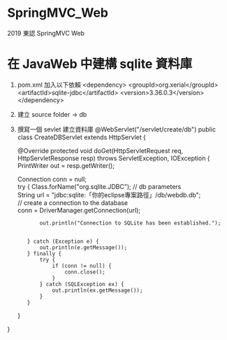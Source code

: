 # SpringMVC_Web
2019 東認 SpringMVC Web

# 在 JavaWeb 中建構 sqlite 資料庫
1. pom.xml 加入以下依賴
 &lt;dependency&gt;
   &lt;groupId&gt;org.xerial&lt;/groupId&gt;
   &lt;artifactId&gt;sqlite-jdbc&lt;/artifactId&gt;
   &lt;version&gt;3.36.0.3&lt;/version&gt;
 &lt;/dependency&gt;

2. 建立 source folder -> db

3. 撰寫一個 sevlet 建立資料庫
  @WebServlet("/servlet/create/db")
  public class CreateDBServlet extends HttpServlet {

    @Override
    protected void doGet(HttpServletRequest req, HttpServletResponse resp) throws ServletException, IOException {
      PrintWriter out = resp.getWriter();

      Connection conn = null;  
          try {
            Class.forName("org.sqlite.JDBC");
              // db parameters  
              String url = "jdbc:sqlite:「你的eclipse專案路徑」/db/webdb.db";  
              // create a connection to the database  
              conn = DriverManager.getConnection(url);  

              out.println("Connection to SQLite has been established.");  


          } catch (Exception e) {  
              out.println(e.getMessage());  
          } finally {  
              try {  
                  if (conn != null) {  
                      conn.close();  
                  }  
              } catch (SQLException ex) {  
                  out.println(ex.getMessage());  
              }  
          }  
    }

  }
